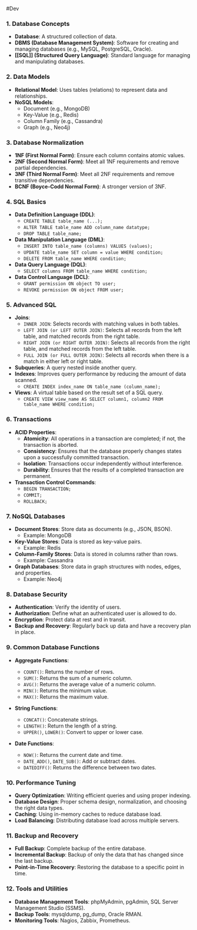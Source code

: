 #Dev 
### 1. Database Concepts
- **Database**: A structured collection of data.
- **DBMS (Database Management System)**: Software for creating and managing databases (e.g., MySQL, PostgreSQL, Oracle).
- **[[SQL]] (Structured Query Language)**: Standard language for managing and manipulating databases.

### 2. Data Models
- **Relational Model**: Uses tables (relations) to represent data and relationships.
- **NoSQL Models**: 
  - Document (e.g., MongoDB)
  - Key-Value (e.g., Redis)
  - Column Family (e.g., Cassandra)
  - Graph (e.g., Neo4j)

### 3. Database Normalization
- **1NF (First Normal Form)**: Ensure each column contains atomic values.
- **2NF (Second Normal Form)**: Meet all 1NF requirements and remove partial dependencies.
- **3NF (Third Normal Form)**: Meet all 2NF requirements and remove transitive dependencies.
- **BCNF (Boyce-Codd Normal Form)**: A stronger version of 3NF.

### 4. SQL Basics
- **Data Definition Language (DDL)**:
  - `CREATE TABLE table_name (...);`
  - `ALTER TABLE table_name ADD column_name datatype;`
  - `DROP TABLE table_name;`
- **Data Manipulation Language (DML)**:
  - `INSERT INTO table_name (columns) VALUES (values);`
  - `UPDATE table_name SET column = value WHERE condition;`
  - `DELETE FROM table_name WHERE condition;`
- **Data Query Language (DQL)**:
  - `SELECT columns FROM table_name WHERE condition;`
- **Data Control Language (DCL)**:
  - `GRANT permission ON object TO user;`
  - `REVOKE permission ON object FROM user;`

### 5. Advanced SQL
- **Joins**:
  - `INNER JOIN`: Selects records with matching values in both tables.
  - `LEFT JOIN (or LEFT OUTER JOIN)`: Selects all records from the left table, and matched records from the right table.
  - `RIGHT JOIN (or RIGHT OUTER JOIN)`: Selects all records from the right table, and matched records from the left table.
  - `FULL JOIN (or FULL OUTER JOIN)`: Selects all records when there is a match in either left or right table.
- **Subqueries**: A query nested inside another query.
- **Indexes**: Improves query performance by reducing the amount of data scanned.
  - `CREATE INDEX index_name ON table_name (column_name);`
- **Views**: A virtual table based on the result set of a SQL query.
  - `CREATE VIEW view_name AS SELECT column1, column2 FROM table_name WHERE condition;`

### 6. **Transactions**
- **ACID Properties**:
  - **Atomicity**: All operations in a transaction are completed; if not, the transaction is aborted.
  - **Consistency**: Ensures that the database properly changes states upon a successfully committed transaction.
  - **Isolation**: Transactions occur independently without interference.
  - **Durability**: Ensures that the results of a completed transaction are permanent.
- **Transaction Control Commands**:
  - `BEGIN TRANSACTION;`
  - `COMMIT;`
  - `ROLLBACK;`

### 7. **NoSQL Databases**
- **Document Stores**: Store data as documents (e.g., JSON, BSON).
  - Example: MongoDB
- **Key-Value Stores**: Data is stored as key-value pairs.
  - Example: Redis
- **Column-Family Stores**: Data is stored in columns rather than rows.
  - Example: Cassandra
- **Graph Databases**: Store data in graph structures with nodes, edges, and properties.
  - Example: Neo4j

### 8. **Database Security**
- **Authentication**: Verify the identity of users.
- **Authorization**: Define what an authenticated user is allowed to do.
- **Encryption**: Protect data at rest and in transit.
- **Backup and Recovery**: Regularly back up data and have a recovery plan in place.

### 9. **Common Database Functions**
- **Aggregate Functions**:
  - `COUNT()`: Returns the number of rows.
  - `SUM()`: Returns the sum of a numeric column.
  - `AVG()`: Returns the average value of a numeric column.
  - `MIN()`: Returns the minimum value.
  - `MAX()`: Returns the maximum value.

- **String Functions**:
  - `CONCAT()`: Concatenate strings.
  - `LENGTH()`: Return the length of a string.
  - `UPPER()`, `LOWER()`: Convert to upper or lower case.

- **Date Functions**:
  - `NOW()`: Returns the current date and time.
  - `DATE_ADD()`, `DATE_SUB()`: Add or subtract dates.
  - `DATEDIFF()`: Returns the difference between two dates.

### 10. **Performance Tuning**
- **Query Optimization**: Writing efficient queries and using proper indexing.
- **Database Design**: Proper schema design, normalization, and choosing the right data types.
- **Caching**: Using in-memory caches to reduce database load.
- **Load Balancing**: Distributing database load across multiple servers.

### 11. **Backup and Recovery**
- **Full Backup**: Complete backup of the entire database.
- **Incremental Backup**: Backup of only the data that has changed since the last backup.
- **Point-in-Time Recovery**: Restoring the database to a specific point in time.

### 12. **Tools and Utilities**
- **Database Management Tools**: phpMyAdmin, pgAdmin, SQL Server Management Studio (SSMS).
- **Backup Tools**: mysqldump, pg_dump, Oracle RMAN.
- **Monitoring Tools**: Nagios, Zabbix, Prometheus.